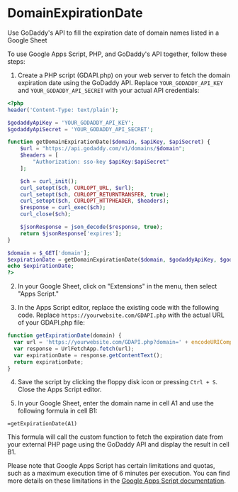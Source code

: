 # DomainExpirationDate
Use GoDaddy's API to fill the expiration date of domain names listed in a Google Sheet

To use Google Apps Script, PHP, and GoDaddy's API together, follow these steps:

1. Create a PHP script (GDAPI.php) on your web server to fetch the domain expiration date using the GoDaddy API. Replace `YOUR_GODADDY_API_KEY` and `YOUR_GODADDY_API_SECRET` with your actual API credentials:

```php
<?php
header('Content-Type: text/plain');

$godaddyApiKey = 'YOUR_GODADDY_API_KEY';
$godaddyApiSecret = 'YOUR_GODADDY_API_SECRET';

function getDomainExpirationDate($domain, $apiKey, $apiSecret) {
    $url = "https://api.godaddy.com/v1/domains/$domain";
    $headers = [
        "Authorization: sso-key $apiKey:$apiSecret"
    ];

    $ch = curl_init();
    curl_setopt($ch, CURLOPT_URL, $url);
    curl_setopt($ch, CURLOPT_RETURNTRANSFER, true);
    curl_setopt($ch, CURLOPT_HTTPHEADER, $headers);
    $response = curl_exec($ch);
    curl_close($ch);

    $jsonResponse = json_decode($response, true);
    return $jsonResponse['expires'];
}

$domain = $_GET['domain'];
$expirationDate = getDomainExpirationDate($domain, $godaddyApiKey, $godaddyApiSecret);
echo $expirationDate;
?>
```

2. In your Google Sheet, click on "Extensions" in the menu, then select "Apps Script."

3. In the Apps Script editor, replace the existing code with the following code. Replace `https://yourwebsite.com/GDAPI.php` with the actual URL of your GDAPI.php file:

```javascript
function getExpirationDate(domain) {
  var url = 'https://yourwebsite.com/GDAPI.php?domain=' + encodeURIComponent(domain);
  var response = UrlFetchApp.fetch(url);
  var expirationDate = response.getContentText();
  return expirationDate;
}
```

4. Save the script by clicking the floppy disk icon or pressing `Ctrl + S`. Close the Apps Script editor.

5. In your Google Sheet, enter the domain name in cell A1 and use the following formula in cell B1:

```
=getExpirationDate(A1)
```

This formula will call the custom function to fetch the expiration date from your external PHP page using the GoDaddy API and display the result in cell B1.

Please note that Google Apps Script has certain limitations and quotas, such as a maximum execution time of 6 minutes per execution. You can find more details on these limitations in the [Google Apps Script documentation](https://developers.google.com/apps-script/guides/services/quotas).

